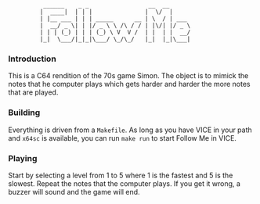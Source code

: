 
              ______    _ _                 __  __
             |  ____|  | | |               |  \/  |
             | |__ ___ | | | _____      __ | \  / | ___
             |  __/ _ \| | |/ _ \ \ /\ / / | |\/| |/ _ \
             | | | (_) | | | (_) \ V  V /  | |  | |  __/
             |_|  \___/|_|_|\___/ \_/\_/   |_|  |_|\___|


### Introduction

This is a C64 rendition of the 70s game Simon. The object is to mimick the notes that he computer plays which gets harder and harder the more notes that are played.

### Building

Everything is driven from a `Makefile`. As long as you have VICE in your path and `x64sc` is available, you can run `make run` to start Follow Me in VICE.

### Playing

Start by selecting a level from 1 to 5 where 1 is the fastest and 5 is the slowest. Repeat the notes that the computer plays. If you get it wrong, a buzzer will sound and the game will end.

